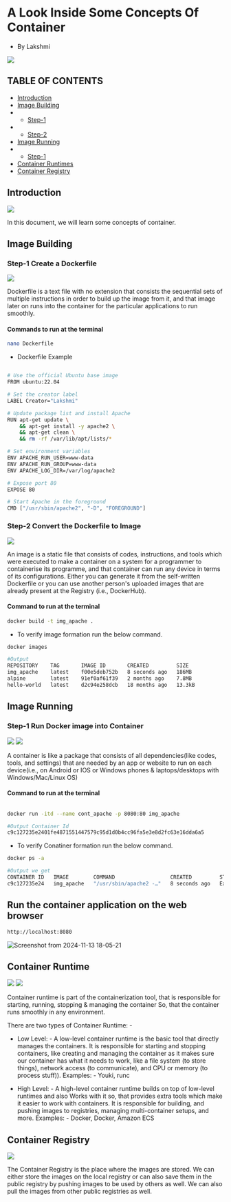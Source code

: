 # A Look Inside Some Concepts Of Container 
- By Lakshmi

<img src ="https://miro.medium.com/v2/resize:fit:720/format:webp/0*odPqaXggmqAIR3kS">


## TABLE OF CONTENTS

- [Introduction](#introduction)
- [Image Building](#image-building)
- - [Step-1](#step-1-create-a-dockerfile)
- - [Step-2](#step-2-convert-the-dockerfile-to-image)
- [Image Running](#image-running)
- - [Step-1](#step-1-run-docker-image-into-container)
- [Container Runtimes](#container-runtime)
- [Container Registry](#container-registry)
  


## Introduction

<img src ="https://enterprisersproject.com/sites/default/files/styles/large/public/images/CIO%20Containers%20Ecosystem.png?itok=oSrmsEqL">

In this document, we will learn some concepts of container.


## Image Building

### Step-1 Create a Dockerfile

<img src = "https://miro.medium.com/v2/resize:fit:600/format:webp/0*nX1z5vaygpdwyukK.jpeg">

Dockerfile is a text file with no extension that consists the sequential sets of multiple instructions in order to build up the image from it, and that image later on runs into the container for the particular applications to run smoothly.

#### Commands to run at the terminal
```bash
nano Dockerfile
```
- Dockerfile Example

```bash

# Use the official Ubuntu base image
FROM ubuntu:22.04

# Set the creator label
LABEL Creator="Lakshmi"

# Update package list and install Apache
RUN apt-get update \
    && apt-get install -y apache2 \
    && apt-get clean \
    && rm -rf /var/lib/apt/lists/*

# Set environment variables
ENV APACHE_RUN_USER=www-data
ENV APACHE_RUN_GROUP=www-data
ENV APACHE_LOG_DIR=/var/log/apache2

# Expose port 80
EXPOSE 80

# Start Apache in the foreground
CMD ["/usr/sbin/apache2", "-D", "FOREGROUND"]

```


### Step-2 Convert the Dockerfile to Image

<img src ="https://i.sstatic.net/jc2IW.jpg">

An image is a static file that consists of codes, instructions, and tools which were executed to make a container on a system for a programmer to containerise its programme, and that container can run any device in terms of its configurations. Either you can generate it from the self-written Dockerfile or you can use another person's uploaded images that are already present at the Registry (i.e., DockerHub).

#### Command to run at the terminal
```bash
docker build -t img_apache .
```
- To verify image formation run the below command.

```bash
docker images 

#Output
REPOSITORY    TAG       IMAGE ID       CREATED         SIZE
img_apache    latest    f00e5deb752b   8 seconds ago   186MB
alpine        latest    91ef0af61f39   2 months ago    7.8MB
hello-world   latest    d2c94e258dcb   18 months ago   13.3kB

```

## Image Running

### Step-1 Run Docker image into Container 

<img src ="https://geekflare.com/cdn-cgi/image/width=697,height=270,fit=crop,quality=90,format=auto,onerror=redirect,metadata=none/wp-content/uploads/2019/07/dockerfile-697x270.png">

<img src ="https://blog.stephane-robert.info/_astro/conteneurs-docker.B7C9bP3q_2j5j5z.webp">

A container is like a package that consists of all dependencies(like codes, tools, and settings) that are needed by an app or website to run on each device(i.e., on Android or IOS or Windows phones & laptops/desktops with Windows/Mac/Linux OS)

#### Command to run at the terminal
```bash

docker run -itd --name cont_apache -p 8080:80 img_apache

#Output Container Id
c9c127235e2401fe4871551447579c95d1d0b4cc96fa5e3e8d2fc63e16dda6a5

```
- To verify Conatiner formation run the below command.

```bash
docker ps -a

#Output we get
CONTAINER ID   IMAGE        COMMAND                  CREATED         STATUS                     PORTS     NAMES
c9c127235e24   img_apache   "/usr/sbin/apache2 -…"   8 seconds ago   Exited (1) 8 seconds ago             cont_apache

```

## Run the container application on the web browser

```bash
http://localhost:8080
```

![Screenshot from 2024-11-13 18-05-21](https://github.com/user-attachments/assets/336c43c4-8ca3-447d-8bf6-aa98691b26e8)


## Container Runtime

<img src ="https://panzhongxian.cn/images/demystifying-containers-part-ii-container-runtimes/cncf-landscape-container-runtime.png">

<img src ="https://www.ianlewis.org/assets/images/771/runtime-architecture.png">

Container runtime is part of the containerization tool, that is responsible for starting, running, stopping & managing the container So, that the container runs smoothly in any environment. 

There are two types of Container Runtime: -
- Low Level: - 
A low-level container runtime is the basic tool that directly manages the containers. It is responsible for starting and stopping containers, like creating and managing the container as it makes sure our container has what it needs to work, like a file system (to store things), network access (to communicate), and CPU or memory (to process stuff)). Examples: - Youki, runc

- High Level: - 
A high-level container runtime builds on top of low-level runtimes and also Works with it so, that provides extra tools which make it easier to work with containers. It is responsible for building, and pushing images to registries, managing multi-container setups, and more. Examples: - Docker, Docker, Amazon ECS


## Container Registry

<img src ="https://learn.microsoft.com/en-us/dotnet/architecture/microservices/container-docker-introduction/media/docker-containers-images-registries/taxonomy-of-docker-terms-and-concepts.png">

The Container Registry is the place where the images are stored. We can either store the images on the local registry or can also save them in the public registry by pushing images to be used by others as well. We can also pull the images from other public registries as well.
